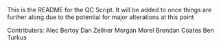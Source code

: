 This is the README for the QC Script. It will be added to once things are further along due to the potential for major alterations at this point



Contributers:
Alec Bertoy
Dan Zellner
Morgan Morel
Brendan Coates
Ben Turkus